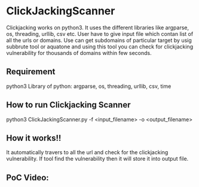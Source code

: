 # ClickJackingScanner

Clickjacking works on python3. It uses the different libraries like argparse, os, threading, urllib, csv etc.
User have to give input file which contan list of all the urls or domains. Use can get subdomains of particular target by usig subbrute tool or aquatone and using this tool you can check for clickjacking vulnerability for thousands of domains within few seconds.


## Requirement
python3
Library of python: argparse, os, threading, urllib, csv, time

## How to run Clickjacking Scanner
python3 ClickJackingScanner.py -f <input_filename> -o <output_filename>

## How it works!!
It automatically travers to all the url and check for the clickjacking vulnerability. If tool find the vulnerability then it will store it into output file.

## PoC Video:
